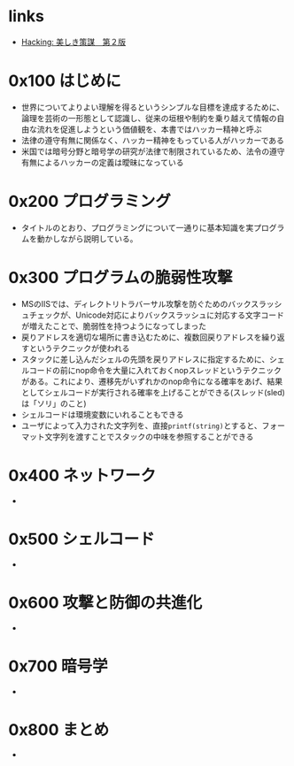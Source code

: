 # links

- [Hacking: 美しき策謀　第２版](https://www.oreilly.co.jp/books/9784873115146/)

# 0x100 はじめに

- 世界についてよりよい理解を得るというシンプルな目標を達成するために、論理を芸術の一形態として認識し、従来の垣根や制約を乗り越えて情報の自由な流れを促進しようという価値観を、本書ではハッカー精神と呼ぶ
- 法律の遵守有無に関係なく、ハッカー精神をもっている人がハッカーである
- 米国では暗号分野と暗号学の研究が法律で制限されているため、法令の遵守有無によるハッカーの定義は曖昧になっている

# 0x200 プログラミング

- タイトルのとおり、プログラミングについて一通りに基本知識を実プログラムを動かしながら説明している。

# 0x300 プログラムの脆弱性攻撃

- MSのIISでは、ディレクトリトラバーサル攻撃を防ぐためのバックスラッシュチェックが、Unicode対応によりバックスラッシュに対応する文字コードが増えたことで、脆弱性を持つようになってしまった
- 戻りアドレスを適切な場所に書き込むために、複数回戻りアドレスを繰り返すというテクニックが使われる
- スタックに差し込んだシェルの先頭を戻りアドレスに指定するために、シェルコードの前にnop命令を大量に入れておくnopスレッドというテクニックがある。これにより、遷移先がいずれかのnop命令になる確率をあげ、結果としてシェルコードが実行される確率を上げることができる(スレッド(sled)は「ソリ」のこと)
- シェルコードは環境変数にいれることもできる
- ユーザによって入力された文字列を、直接`printf(string)`とすると、フォーマット文字列を渡すことでスタックの中味を参照することができる

# 0x400 ネットワーク

- 

# 0x500 シェルコード

- 

# 0x600 攻撃と防御の共進化

- 

# 0x700 暗号学

- 

# 0x800 まとめ

- 
